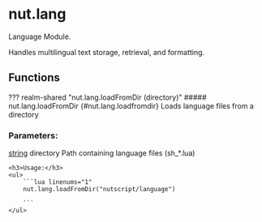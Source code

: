 # nut.lang
Language Module.

Handles multilingual text storage, retrieval, and formatting.

## Functions
??? realm-shared "<a id=nut.lang.loadFromDir></a>nut.lang.loadFromDir (directory)"
    ##### nut.lang.loadFromDir {#nut.lang.loadfromdir}
    Loads language files from a directory
    <h3>Parameters:</h3>
    <span class="types"><a class="type" href="https://www.lua.org/manual/5.1/manual.html#5.4">string</a></span>
    <span class="parameter">directory</span>
     Path containing language files (sh_*.lua)



    <h3>Usage:</h3>
    <ul>
        ```lua linenums="1"
        nut.lang.loadFromDir("nutscript/language")

        ```
    </ul>
